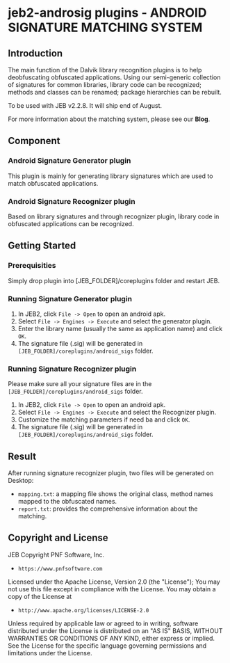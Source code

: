 # **jeb2-androsig plugins** - ANDROID SIGNATURE MATCHING SYSTEM

## Introduction

The main function of the Dalvik library recognition plugins is to help deobfuscating obfuscated applications. Using our semi-generic collection of signatures for common libraries, library code can be recognized; methods and classes can be renamed; package hierarchies can be rebuilt. 

To be used with JEB v2.2.8. It will ship end of August.

For more information about the matching system, please see our **Blog**.

## Component

### Android Signature Generator plugin

This plugin is mainly for generating library signatures which are used to match obfuscated applications.

### Android Signature Recognizer plugin

Based on library signatures and through recognizer plugin, library code in obfuscated applications can be recognized.

## Getting Started

### Prerequisities

Simply drop plugin into [JEB_FOLDER]/coreplugins folder and restart JEB.

### Running Signature Generator plugin

1. In JEB2, click `File -> Open` to open an android apk.
2. Select `File -> Engines -> Execute` and select the generator plugin.
3. Enter the library name (usually the same as application name) and click `OK`.
4. The signature file (.sig) will be generated in `[JEB_FOLDER]/coreplugins/android_sigs` folder.

### Running Signature Recognizer plugin

Please make sure all your signature files are in the `[JEB_FOLDER]/coreplugins/android_sigs` folder.

1. In JEB2, click `File -> Open` to open an android apk.
2. Select `File -> Engines -> Execute` and select the Recognizer plugin.
3. Customize the matching parameters if need ba and click `OK`.
4. The signature file (.sig) will be generated in `[JEB_FOLDER]/coreplugins/android_sigs` folder.

## Result

After running signature recognizer plugin, two files will be generated on Desktop:

* `mapping.txt`: a mapping file shows the original class, method names mapped to the obfuscated names.
* `report.txt`: provides the comprehensive information about the matching.

## Copyright and License

JEB Copyright PNF Software, Inc.

*     https://www.pnfsoftware.com

Licensed under the Apache License, Version 2.0 (the "License");
You may not use this file except in compliance with the License.
You may obtain a copy of the License at

*     http://www.apache.org/licenses/LICENSE-2.0

Unless required by applicable law or agreed to in writing, software distributed under the License is distributed on an "AS IS" BASIS, WITHOUT WARRANTIES OR CONDITIONS OF ANY KIND, either express or implied. See the License for the specific language governing permissions and limitations under the License.